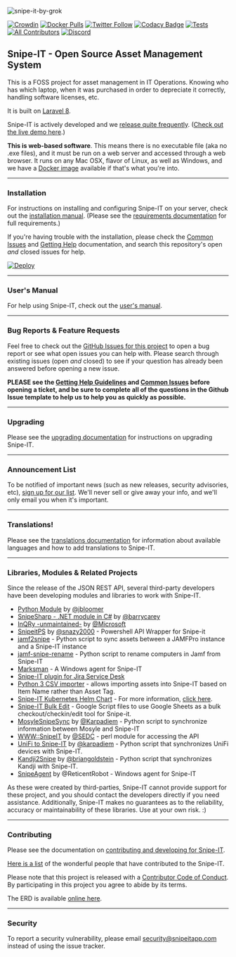 ![snipe-it-by-grok](https://github.com/snipe/snipe-it/assets/197404/b515673b-c7c8-4d9a-80f5-9fa58829a602)

[![Crowdin](https://d322cqt584bo4o.cloudfront.net/snipe-it/localized.svg)](https://crowdin.com/project/snipe-it) [![Docker Pulls](https://img.shields.io/docker/pulls/snipe/snipe-it.svg)](https://hub.docker.com/r/snipe/snipe-it/) [![Twitter Follow](https://img.shields.io/twitter/follow/snipeitapp.svg?style=social)](https://twitter.com/snipeitapp) [![Codacy Badge](https://api.codacy.com/project/badge/Grade/553ce52037fc43ea99149785afcfe641)](https://www.codacy.com/app/snipe/snipe-it?utm_source=github.com&amp;utm_medium=referral&amp;utm_content=snipe/snipe-it&amp;utm_campaign=Badge_Grade) [![Tests](https://github.com/snipe/snipe-it/actions/workflows/tests.yml/badge.svg)](https://github.com/snipe/snipe-it/actions/workflows/tests.yml)
[![All Contributors](https://img.shields.io/badge/all_contributors-331-orange.svg?style=flat-square)](#contributors) [![Discord](https://badgen.net/badge/icon/discord?icon=discord&label)](https://discord.gg/yZFtShAcKk)

## Snipe-IT - Open Source Asset Management System

This is a FOSS project for asset management in IT Operations. Knowing who has which laptop, when it was purchased in order to depreciate it correctly, handling software licenses, etc.

It is built on [Laravel 8](http://laravel.com).

Snipe-IT is actively developed and we [release quite frequently](https://github.com/snipe/snipe-it/releases). ([Check out the live demo here](https://snipeitapp.com/demo/).)

__This is web-based software__. This means there is no executable file (aka no .exe files), and it must be run on a web server and accessed through a web browser. It runs on any Mac OSX, flavor of Linux, as well as Windows, and we have a [Docker image](https://snipe-it.readme.io/docs/docker) available if that's what you're into.

-----

### Installation

For instructions on installing and configuring Snipe-IT on your server, check out the [installation manual](https://snipe-it.readme.io/docs). (Please see the [requirements documentation](https://snipe-it.readme.io/docs/requirements) for full requirements.)

If you're having trouble with the installation, please check the [Common Issues](https://snipe-it.readme.io/docs/common-issues) and [Getting Help](https://snipe-it.readme.io/docs/getting-help) documentation, and search this repository's open *and* closed issues for help.

[![Deploy](https://www.herokucdn.com/deploy/button.svg)](https://heroku.com/deploy)

-----
### User's Manual
For help using Snipe-IT, check out the [user's manual](https://snipe-it.readme.io/docs/overview).

-----
### Bug Reports & Feature Requests

Feel free to check out the [GitHub Issues for this project](https://github.com/snipe/snipe-it/issues) to open a bug report or see what open issues you can help with. Please search through existing issues (open *and* closed) to see if your question has already been answered before opening a new issue.

**PLEASE see the [Getting Help Guidelines](https://snipe-it.readme.io/docs/getting-help) and [Common Issues](https://snipe-it.readme.io/docs/common-issues) before opening a ticket, and be sure to complete all of the questions in the Github Issue template to help us to help you as quickly as possible.**

-----

### Upgrading

Please see the [upgrading documentation](https://snipe-it.readme.io/docs/upgrading) for instructions on upgrading Snipe-IT.

------
### Announcement List

To be notified of important news (such as new releases, security advisories, etc), [sign up for our list](http://eepurl.com/XyZKz). We'll never sell or give away your info, and we'll only email you when it's important.

------

### Translations!

Please see the [translations documentation](https://snipe-it.readme.io/docs/translations) for information about available languages and how to add translations to Snipe-IT.

-----

### Libraries, Modules & Related Projects

Since the release of the JSON REST API, several third-party developers have been developing modules and libraries to work with Snipe-IT.  

- [Python Module](https://github.com/jbloomer/SnipeIT-PythonAPI) by [@jbloomer](https://github.com/jbloomer)
- [SnipeSharp - .NET module in C#](https://github.com/barrycarey/SnipeSharp) by [@barrycarey](https://github.com/barrycarey)
- [InQRy -unmaintained-](https://github.com/Microsoft/InQRy) by [@Microsoft](https://github.com/Microsoft)
- [SnipeitPS](https://github.com/snazy2000/SnipeitPS) by [@snazy2000](https://github.com/snazy2000) - Powershell API Wrapper for Snipe-it
- [jamf2snipe](https://github.com/grokability/jamf2snipe) - Python script to sync assets between a JAMFPro instance and a Snipe-IT instance
- [jamf-snipe-rename](https://macblog.org/jamf-snipe-rename/) - Python script to rename computers in Jamf from Snipe-IT
- [Marksman](https://github.com/Scope-IT/marksman) - A Windows agent for Snipe-IT
- [Snipe-IT plugin for Jira Service Desk](https://marketplace.atlassian.com/apps/1220964/snipe-it-for-jira)
- [Python 3 CSV importer](https://github.com/gastamper/snipeit-csvimporter) - allows importing assets into Snipe-IT based on Item Name rather than Asset Tag.
- [Snipe-IT Kubernetes Helm Chart](https://github.com/t3n/helm-charts/tree/master/snipeit) - For more information, [click here](https://hub.helm.sh/charts/t3n/snipeit).
- [Snipe-IT Bulk Edit](https://github.com/bricelabelle/snipe-it-bulkedit) - Google Script files to use Google Sheets as a bulk checkout/checkin/edit tool for Snipe-it.
- [MosyleSnipeSync](https://github.com/RodneyLeeBrands/MosyleSnipeSync) by [@Karpadiem](https://github.com/Karpadiem) - Python script to synchronize information between Mosyle and Snipe-IT
- [WWW::SnipeIT](https://github.com/SEDC/perl-www-snipeit) by [@SEDC](https://github.com/SEDC) - perl module for accessing the API
- [UniFi to Snipe-IT](https://github.com/RodneyLeeBrands/UnifiSnipeSync) by [@karpadiem](https://github.com/karpadiem) - Python script that synchronizes UniFi devices with Snipe-IT.
- [Kandji2Snipe](https://github.com/grokability/kandji2snipe) by [@briangoldstein](https://github.com/briangoldstein) - Python script that synchronizes Kandji with Snipe-IT.
- [SnipeAgent](https://github.com/ReticentRobot/SnipeAgent) by @ReticentRobot - Windows agent for Snipe-IT
                                                     
As these were created by third-parties, Snipe-IT cannot provide support for these project, and you should contact the developers directly if you need assistance. Additionally, Snipe-IT makes no guarantees as to the reliability, accuracy or maintainability of these libraries. Use at your own risk. :)

-----

### Contributing

Please see the documentation on [contributing and developing for Snipe-IT](https://snipe-it.readme.io/docs/contributing-overview).

[Here is a list](CONTRIBUTORS.md) of the wonderful people that have contributed to the Snipe-IT.


Please note that this project is released with a [Contributor Code of Conduct](CODE_OF_CONDUCT.md). By participating in this project you agree to abide by its terms.

The ERD is available [online here](https://drawsql.app/templates/snipe-it).

-----

### Security

To report a security vulnerability, please email security@snipeitapp.com instead of using the issue tracker. 
